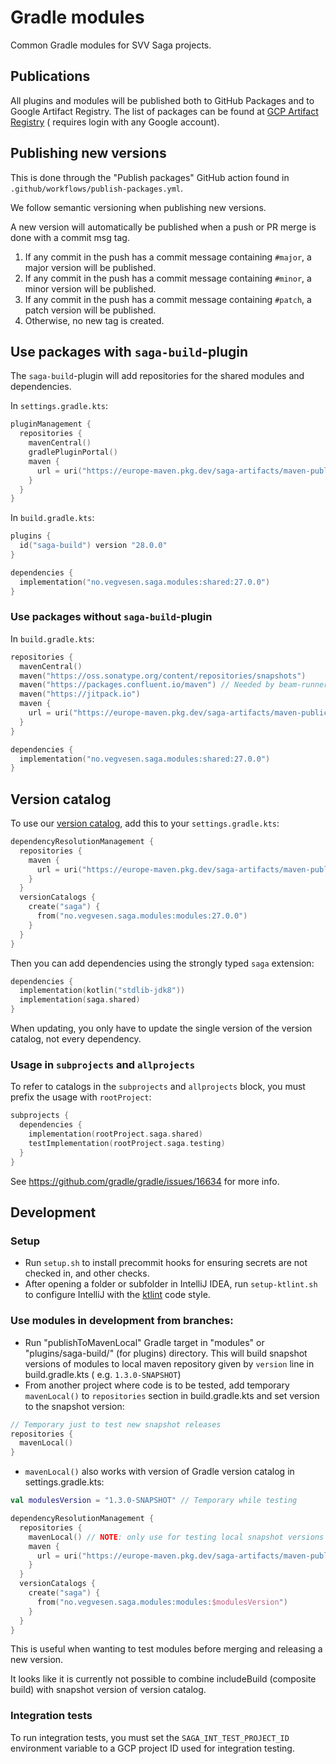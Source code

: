 # Gradle modules

Common Gradle modules for SVV Saga projects.

## Publications

All plugins and modules will be published both to GitHub Packages and to Google Artifact Registry. The list of packages
can be found
at [GCP Artifact Registry](https://console.cloud.google.com/artifacts/maven/saga-artifacts/europe/maven-public?project=saga-artifacts) (
requires login with any Google account).

## Publishing new versions

This is done through the "Publish packages" GitHub action found in `.github/workflows/publish-packages.yml`.

We follow semantic versioning when publishing new versions.

A new version will automatically be published when a push or PR merge is done with a commit msg tag.

1. If any commit in the push has a commit message containing `#major`, a major version will be published.
1. If any commit in the push has a commit message containing `#minor`, a minor version will be published.
1. If any commit in the push has a commit message containing `#patch`, a patch version will be published.
1. Otherwise, no new tag is created.

## Use packages with `saga-build`-plugin

The `saga-build`-plugin will add repositories for the shared modules and dependencies.

In `settings.gradle.kts`:

```kotlin
pluginManagement {
  repositories {
    mavenCentral()
    gradlePluginPortal()
    maven {
      url = uri("https://europe-maven.pkg.dev/saga-artifacts/maven-public")
    }
  }
}
```

In `build.gradle.kts`:

```kotlin
plugins {
  id("saga-build") version "28.0.0"
}

dependencies {
  implementation("no.vegvesen.saga.modules:shared:27.0.0")
}
```

### Use packages without `saga-build`-plugin

In `build.gradle.kts`:

```kotlin
repositories {
  mavenCentral()
  maven("https://oss.sonatype.org/content/repositories/snapshots")
  maven("https://packages.confluent.io/maven") // Needed by beam-runners-google-cloud-dataflow-java
  maven("https://jitpack.io")
  maven {
    url = uri("https://europe-maven.pkg.dev/saga-artifacts/maven-public")
  }
}

dependencies {
  implementation("no.vegvesen.saga.modules:shared:27.0.0")
}
```

## Version catalog

To use our [version catalog](https://docs.gradle.org/current/userguide/platforms.html), add this to
your `settings.gradle.kts`:

```kotlin
dependencyResolutionManagement {
  repositories {
    maven {
      url = uri("https://europe-maven.pkg.dev/saga-artifacts/maven-public")
    }
  }
  versionCatalogs {
    create("saga") {
      from("no.vegvesen.saga.modules:modules:27.0.0")
    }
  }
}
```

Then you can add dependencies using the strongly typed `saga` extension:

```kotlin
dependencies {
  implementation(kotlin("stdlib-jdk8"))
  implementation(saga.shared)
}
```

When updating, you only have to update the single version of the version catalog, not every dependency.

### Usage in `subprojects` and `allprojects`

To refer to catalogs in the `subprojects` and `allprojects` block, you must prefix the usage with `rootProject`:

```kotlin
subprojects {
  dependencies {
    implementation(rootProject.saga.shared)
    testImplementation(rootProject.saga.testing)
  }
}
```

See https://github.com/gradle/gradle/issues/16634 for more info.

## Development

### Setup

- Run `setup.sh` to install precommit hooks for ensuring secrets are not checked in, and other checks.
- After opening a folder or subfolder in IntelliJ IDEA, run `setup-ktlint.sh` to configure IntelliJ with
  the [ktlint](https://ktlint.github.io/) code style.

### Use modules in development from branches:

- Run "publishToMavenLocal" Gradle target in "modules" or "plugins/saga-build/" (for plugins) directory. This will build
  snapshot versions of modules to local maven repository given by `version` line in build.gradle.kts (
  e.g. `1.3.0-SNAPSHOT`)
- From another project where code is to be tested, add temporary  `mavenLocal()` to `repositories` section in
  build.gradle.kts and set version to the snapshot version:

```kotlin
// Temporary just to test new snapshot releases
repositories {
  mavenLocal()
}
```

- `mavenLocal()` also works with version of Gradle version catalog in settings.gradle.kts:

```kotlin
val modulesVersion = "1.3.0-SNAPSHOT" // Temporary while testing

dependencyResolutionManagement {
  repositories {
    mavenLocal() // NOTE: only use for testing local snapshot versions during development
    maven {
      url = uri("https://europe-maven.pkg.dev/saga-artifacts/maven-public")
    }
  }
  versionCatalogs {
    create("saga") {
      from("no.vegvesen.saga.modules:modules:$modulesVersion")
    }
  }
}
```

This is useful when wanting to test modules before merging and releasing a new version.

It looks like it is currently not possible to combine includeBuild (composite build) with snapshot version of version
catalog.

### Integration tests

To run integration tests, you must set the `SAGA_INT_TEST_PROJECT_ID` environment variable to a GCP project ID used for
integration testing.

